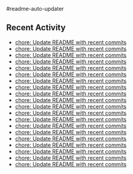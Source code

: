 #readme-auto-updater

## Recent Activity
<!-- LATEST_COMMITS:START -->
- [chore: Update README with recent commits](https://github.com/NEO1717/readme-auto-updater/commit/74c2e9083100dc4c8a89502663cef9084b2274dc)
- [chore: Update README with recent commits](https://github.com/NEO1717/readme-auto-updater/commit/1d82d476399e51325c8d553cc8ca5f2835cc8907)
- [chore: Update README with recent commits](https://github.com/NEO1717/readme-auto-updater/commit/0c77b03fafc2de3f476d75c7107eccee2851c184)
- [chore: Update README with recent commits](https://github.com/NEO1717/readme-auto-updater/commit/9cb59b2a75ee30846ef6212d175ccc964fada266)
- [chore: Update README with recent commits](https://github.com/NEO1717/readme-auto-updater/commit/c759ed4b8db457d7cc24174cf56251ab73757849)
- [chore: Update README with recent commits](https://github.com/NEO1717/readme-auto-updater/commit/e9429b5e406d4dcb91781a93dcbca0e519d35ee1)
- [chore: Update README with recent commits](https://github.com/NEO1717/readme-auto-updater/commit/5a24d4b330f20c297e2266c99eb209b990fc2903)
- [chore: Update README with recent commits](https://github.com/NEO1717/readme-auto-updater/commit/641375e03beb9472b9d08af540238c44c2add80d)
- [chore: Update README with recent commits](https://github.com/NEO1717/readme-auto-updater/commit/68bd69c53f7690d81d2479f4dc081ceee399a209)
- [chore: Update README with recent commits](https://github.com/NEO1717/readme-auto-updater/commit/a7b25759e4e0c93eda0e514678599c8640dfe0e2)
- [chore: Update README with recent commits](https://github.com/NEO1717/readme-auto-updater/commit/de8597782701613e2e8241ee6e0563e82b62728e)
- [chore: Update README with recent commits](https://github.com/NEO1717/readme-auto-updater/commit/6fcabb90c4b6cf91642c30c47b22b83ea37ab1cd)
- [chore: Update README with recent commits](https://github.com/NEO1717/readme-auto-updater/commit/9407a8e97de65553feb6011389587b339a6772d2)
- [chore: Update README with recent commits](https://github.com/NEO1717/readme-auto-updater/commit/9051eed044db1be3ebb814d620445da714575b58)
- [chore: Update README with recent commits](https://github.com/NEO1717/readme-auto-updater/commit/599aedac7f48ec644f544167c43ba4f1858a7206)
- [chore: Update README with recent commits](https://github.com/NEO1717/readme-auto-updater/commit/4b99b0102fead2ee4548b18e078106a01cccc199)
- [chore: Update README with recent commits](https://github.com/NEO1717/readme-auto-updater/commit/e7294659ecb243929ff999a820fee336e367dde2)
- [chore: Update README with recent commits](https://github.com/NEO1717/readme-auto-updater/commit/3b84dba476f3163b8adc327a789a301a2607b890)
- [chore: Update README with recent commits](https://github.com/NEO1717/readme-auto-updater/commit/dbdb0b2bf18a60f5d9bddf58967794b61ab48434)
- [chore: Update README with recent commits](https://github.com/NEO1717/readme-auto-updater/commit/30412b4b17a895c7ee795c2a8ec56f1091a9971f)
<!-- LATEST_COMMITS:END -->

